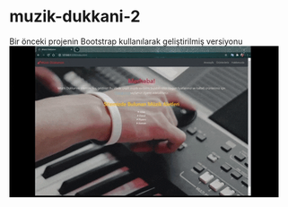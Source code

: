 # muzik-dukkani-2
Bir önceki projenin Bootstrap kullanılarak geliştirilmiş versiyonu
![gif](img/readme.gif)
